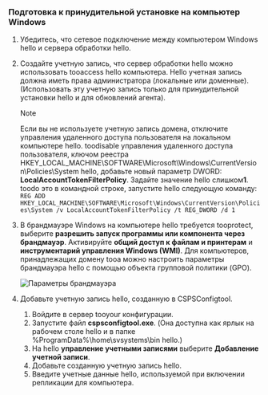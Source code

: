 ### <a name="prepare-for-a-push-installation-on-a-windows-computer"></a>Подготовка к принудительной установке на компьютер Windows

1. Убедитесь, что сетевое подключение между компьютером Windows hello и сервера обработки hello.
2. Создайте учетную запись, что сервер обработки hello можно использовать tooaccess hello компьютера. Hello учетная запись должна иметь права администратора (локальные или доменные). (Использовать эту учетную запись только для принудительной установки hello и для обновлений агента).

   > [!NOTE]
   > Если вы не используете учетную запись домена, отключите управления удаленного доступа пользователя на локальном компьютере hello. toodisable управления удаленного доступа пользователя, ключом реестра HKEY_LOCAL_MACHINE\SOFTWARE\Microsoft\Windows\CurrentVersion\Policies\System hello, добавьте новый параметр DWORD: **LocalAccountTokenFilterPolicy**. Задайте значение hello слишком**1**. toodo это в командной строке, запустите hello следующую команду:  
   `REG ADD HKEY_LOCAL_MACHINE\SOFTWARE\Microsoft\Windows\CurrentVersion\Policies\System /v LocalAccountTokenFilterPolicy /t REG_DWORD /d 1`
   >
   >
2. В брандмауэре Windows на компьютере hello требуется tooprotect, выберите **разрешить запуск программы или компонента через брандмауэр**. Активируйте **общий доступ к файлам и принтерам** и **инструментарий управления Windows (WMI)**. Для компьютеров, принадлежащих домену tooa можно настроить параметры брандмауэра hello с помощью объекта групповой политики (GPO).

   ![Параметры брандмауэра](./media/site-recovery-prepare-push-install-mob-svc-win/mobility1.png)

3. Добавьте учетную запись hello, созданную в CSPSConfigtool.
    1.  Войдите в сервер tooyour конфигурации.
    2.  Запустите файл **cspsconfigtool.exe**. (Она доступна как ярлык на рабочем столе hello и в папке %ProgramData%\home\svsystems\bin hello.)
    3.  На hello **управление учетными записями** выберите **Добавление учетной записи**.
    4.  Добавьте созданную учетную запись hello.
    5.  Введите учетные данные hello, используемой при включении репликации для компьютера.

